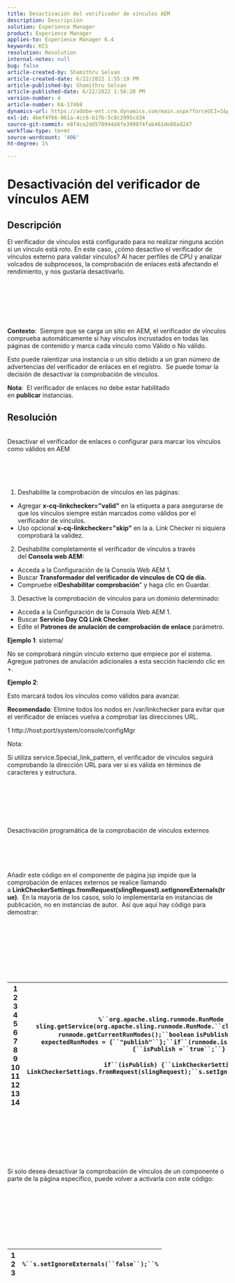 ```yaml
---
title: Desactivación del verificador de vínculos AEM
description: Descripción
solution: Experience Manager
product: Experience Manager
applies-to: Experience Manager 6.4
keywords: KCS
resolution: Resolution
internal-notes: null
bug: false
article-created-by: Shamithru Selvan
article-created-date: 6/22/2022 1:55:19 PM
article-published-by: Shamithru Selvan
article-published-date: 6/22/2022 1:56:20 PM
version-number: 4
article-number: KA-17468
dynamics-url: https://adobe-ent.crm.dynamics.com/main.aspx?forceUCI=1&pagetype=entityrecord&etn=knowledgearticle&id=ae18d9f1-32f2-ec11-bb3d-6045bd01576a
exl-id: 4bef4f66-061a-4cc6-b17b-5c8c2995cd34
source-git-commit: e8f4ca2dd578944d4fe399074fab461de88ad247
workflow-type: tm+mt
source-wordcount: '406'
ht-degree: 1%

---
```


# Desactivación del verificador de vínculos AEM

## Descripción


El verificador de vínculos está configurado para no realizar ninguna acción si un vínculo está roto. En este caso, ¿cómo desactivo el verificador de vínculos externo para validar vínculos? Al hacer perfiles de CPU y analizar volcados de subprocesos, la comprobación de enlaces está afectando el rendimiento, y nos gustaría desactivarlo.
<br><br><br><br> <br><br><br><br>
<b>Contexto</b>:  Siempre que se carga un sitio en AEM, el verificador de vínculos comprueba automáticamente si hay vínculos incrustados en todas las páginas de contenido y marca cada vínculo como Válido o No válido.

Esto puede ralentizar una instancia o un sitio debido a un gran número de advertencias del verificador de enlaces en el registro.  Se puede tomar la decisión de desactivar la comprobación de vínculos.

<b>Nota</b>:  El verificador de enlaces no debe estar habilitado en <b>publicar</b> instancias.


## Resolución

<br>Desactivar el verificador de enlaces o configurar para marcar los vínculos como válidos en AEM<br><br><br><br><br>
1. Deshabilite la comprobación de vínculos en las páginas:

- Agregar <b>x-cq-linkchecker=&quot;valid&quot;</b> en la etiqueta a para asegurarse de que los vínculos siempre están marcados como válidos por el verificador de vínculos.
- Uso opcional <b>x-cq-linkchecker=&quot;skip&quot;</b> en la a. Link Checker ni siquiera comprobará la validez.


2. Deshabilite completamente el verificador de vínculos a través del <b>Consola web AEM:</b>

- Acceda a la Configuración de la Consola Web AEM 1.
- Buscar <b>Transformador del verificador de vínculos de CQ de día.</b>
- Compruebe el<b>Deshabilitar comprobación</b>&quot; y haga clic en Guardar.


3. Desactive la comprobación de vínculos para un dominio determinado:

- Acceda a la Configuración de la Consola Web AEM 1.
- Buscar <b>Servicio Day CQ Link Checker</b>.
- Edite el <b>Patrones de anulación de comprobación de enlace</b> parámetro.


<b>Ejemplo 1</b>: sistema/

No se comprobará ningún vínculo externo que empiece por el sistema.  Agregue patrones de anulación adicionales a esta sección haciendo clic en +.

<b>Ejemplo 2</b>:

Esto marcará todos los vínculos como válidos para avanzar.

<b>Recomendado</b>: Elimine todos los nodos en /var/linkchecker para evitar que el verificador de enlaces vuelva a comprobar las direcciones URL.

1 http://host:port/system/console/configMgr



Nota:

Si utiliza service.Special_link_pattern, el verificador de vínculos seguirá comprobando la dirección URL para ver si es válida en términos de caracteres y estructura.


<br><br><br><br> <br><br>Desactivación programática de la comprobación de vínculos externos<br><br><br><br> <br><br>
Añadir este código en el componente de página jsp impide que la comprobación de enlaces externos se realice llamando a <b>LinkCheckerSettings.fromRequest(slingRequest).setIgnoreExternals(true)</b>.  En la mayoría de los casos, solo lo implementaría en instancias de publicación, no en instancias de autor.  Así que aquí hay código para demostrar:
<br><br><br><br><br> <br><br><br><br>

| 1<br>  2<br>  3<br>  4<br>  5<br>  6<br>  7<br>  8<br>  9<br>  10<br>  11<br>  12<br>  13<br>  14 | `%``org.apache.sling.runmode.RunMode runmode = sling.getService(org.apache.sling.runmode.RunMode.``class``);``String runmodes = runmode.getCurrentRunModes();``boolean` `isPublish =``false``;``String  expectedRunModes = {``"publish"``};``if``(runmode.isActive(expectedRunModes)) {``isPublish =``true``;``}`<br>   <br>  `if``(isPublish) {``LinkCheckerSettings s = LinkCheckerSettings.fromRequest(slingRequest);``s.setIgnoreExternals(``true``);``}``%` |
| --- | --- |

<br><br><br><br><br> <br><br>
Si solo desea desactivar la comprobación de vínculos de un componente o parte de la página específico, puede volver a activarla con este código:
<br><br><br><br><br> <br><br><br><br>

| 1<br>  2<br>  3 | `%``s.setIgnoreExternals(``false``);``%` |
| --- | --- |
